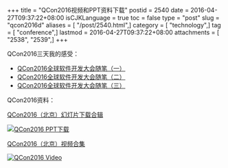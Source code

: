 +++
title = "QCon2016视频和PPT资料下载"
postid = 2540
date = 2016-04-27T09:37:22+08:00
isCJKLanguage = true
toc = false
type = "post"
slug = "qcon2016d"
aliases = [ "/post/2540.html",]
category = [ "technology",]
tag = [ "conference",]
lastmod = 2016-04-27T09:37:22+08:00
attachments = [ "2538", "2539",]
+++


QCon2016三天我的感受：

- [QCon2016全球软件开发大会随笔（一）][2]
- [QCon2016全球软件开发大会随笔（二）][3]
- [QCon2016全球软件开发大会随笔（三）][4]

QCon2016资料：
<!--more-->

[QCon2016（北京）幻灯片下载合辑][1]

[![QCon2016 PPT下载][51]][1]

[QCon2016（北京）视频合集][5]

[![QCon2016 Video][52]][5]

[1]: http://ppt.geekbang.org/qconbj2016
[2]: https://blog.zengrong.net/post/2521.html
[3]: https://blog.zengrong.net/post/2528.html
[4]: https://blog.zengrong.net/post/2537.html
[5]: http://daxue.qq.com/content/special/id/20
[51]: /uploads/2016/04/qcon2016ppt.jpg
[52]: /uploads/2016/04/qcon2016video.jpg
